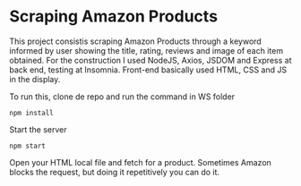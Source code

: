 # Scraping Amazon Products

This project consistis scraping Amazon Products through a keyword informed by user showing the title, rating, reviews and image of each item obtained.
For the construction I used NodeJS, Axios, JSDOM and Express at back end, testing at Insomnia. Front-end basically used HTML, CSS and JS in the display.

To run this, clone de repo and run the command in WS folder

```
npm install

```
Start the server

```
npm start
```
Open your HTML local file and fetch for a product. Sometimes Amazon blocks the request, but doing it repetitively you can do it.
